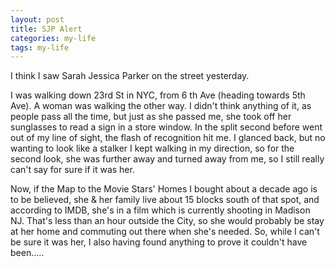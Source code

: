 ```yaml
---
layout: post
title: SJP Alert
categories: my-life
tags: my-life
---
```

I think I saw Sarah Jessica Parker on the street yesterday.  
<P>I was walking down 23rd St in NYC, from 6 th Ave (heading towards 5th Ave).  A woman was walking the other way. I didn't think anything of it, as people pass all the time, but just as she passed me, she took off her sunglasses to read a sign in a store window.  In the split second before went out of my line of sight, the flash of recognition hit me.  I glanced back, but no wanting to look like a stalker I kept walking in my direction, so for the second look, she was further away and turned away from me, so I still really can't say for sure if it was her.  </P>
<P>Now, if the Map to the Movie Stars' Homes I bought about a decade ago is to be believed, she &amp; her family live about 15 blocks south of that spot, and according to IMDB, she's in a film which is currently shooting in Madison NJ.  That's less than an hour outside the City, so she would probably be stay at her home and commuting out there when she's needed.  So, while I can't be sure it was her, I also having found anything to prove it couldn't have been.....</P>